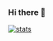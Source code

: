 ### Hi there 👋

[![stats](https://github-readme-stats.vercel.app/api?username=jtolentino1)](https://github.com/anuraghazra/github-readme-stats)
